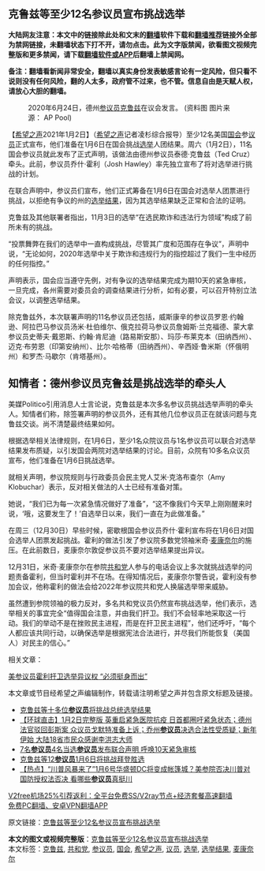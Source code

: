  <h2>克鲁兹等至少12名参议员宣布挑战选举</h2> <p class="notice"><b>大陆网友注意：本文中的链接除此处和文末的<a href="https://github.com/bannedbook/fanqiang" >翻墙</a>软件下载和<a href="https://github.com/killgcd/justmysocks/blob/master/README.md">翻墙推荐</a>链接外全部为禁网链接，未翻墙状态下打不开，请勿点击。此为文字版禁闻，欲看图文视频完整版和更多禁闻，请下载<a href="https://github.com/bannedbook/fanqiang">翻墙软件或APP</a>后翻墙上禁闻网。</p><p>备注：翻墙看新闻非常安全，翻墙以真实身份发表敏感言论有一定风险，但只看不说则没有任何风险，翻的人太多，政府管不过来，也不管。信息自由是天赋人权，请放心大胆的翻墙。</b></p>  <div class="entry"> <figure> <p><figcaption>2020年6月24日，德州<a href="https://www.bannedbook.org/bnews/tag/%e5%8f%82%e8%ae%ae%e5%91%98/" class="st_tag internal_tag" rel="tag" title="标签 参议员 下的日志">参议员</a><a href="https://www.bannedbook.org/bnews/tag/%e5%85%8b%e9%b2%81%e5%85%b9/" class="st_tag internal_tag" rel="tag" title="标签 克鲁兹 下的日志">克鲁兹</a>在议会发言。 (资料图 图片来源： AP Pool) </figcaption></figure> <p>【<span class='wp_keywordlink_affiliate'><a href="https://www.soundofhope.org" title="希望之声" target="_blank">希望之声</a></span>2021年1月2日】（<a href="https://www.bannedbook.org/bnews/tag/%e5%b8%8c%e6%9c%9b%e4%b9%8b%e5%a3%b0/" class="st_tag internal_tag" rel="tag" title="标签 希望之声 下的日志">希望之声</a>记者凌杉综合报导）至少12名美国<a href="https://www.bannedbook.org/bnews/tag/%e5%9b%bd%e4%bc%9a/" class="st_tag internal_tag" rel="tag" title="标签 国会 下的日志">国会</a>参<a href="https://www.bannedbook.org/bnews/tag/%e8%ae%ae%e5%91%98/" class="st_tag internal_tag" rel="tag" title="标签 议员 下的日志">议员</a>正式宣布，他们准备在1月6日在国会挑战<a href="https://www.bannedbook.org/bnews/tag/%e9%80%89%e4%b8%be/" class="st_tag internal_tag" rel="tag" title="标签 选举 下的日志">选举</a>人团结果。周六（1月2日），11名国会参议员就此发布了正式声明，该做法由德州参议员泰德·克鲁兹（Ted Cruz）牵头。此前，参议员乔什·霍利（Josh Hawley）率先独立宣布了将对选举进行挑战的计划。</p> <p>在联合声明中，参议员们宣布，他们正式筹备在1月6日在国会对选举人团票进行挑战，以拒绝有争议的州的<a href="https://www.bannedbook.org/bnews/tag/%E9%80%89%E4%B8%BE%E7%BB%93%E6%9E%9C/" class="st_tag internal_tag" rel="tag" title="标签 选举结果 下的日志">选举结果</a>，因为其选举结果缺乏正常和合法的证明。</p> <p>克鲁兹及其他联署者指出，11月3日的选举“在选民欺诈和违法行为领域”构成了前所未有的挑战。</p> <p>“投票舞弊在我们的选举中一直构成挑战，尽管其广度和范围存在争议”，声明中说，“无论如何，2020年选举中关于欺诈和违规行为的指控超过了我们一生中经历的任何指控。”</p>  <p>声明表示，国会应当遵守先例，对有争议的选举结果完成为期10天的紧急审核，一旦完成，各州需要对委员会的调查结果进行分析，如有必要，可以召开特别立法会议，以调整选举结果。</p> <p>除克鲁兹外，本次联署声明的11名参议员还包括，威斯康辛的参议员罗恩·约翰逊、阿拉巴马参议员汤米·杜伯维尔、俄克拉荷马参议员詹姆斯·兰克福德、蒙大拿参议员史蒂夫·戴恩斯、约翰·肯尼迪（路易斯安那）、玛莎·布莱克本（田纳西州）、迈克·布劳恩（印第安纳州）、比尔·哈格蒂（田纳西州）、辛西娅·鲁米斯（怀俄明州）和罗杰·马歇尔（肯塔基州）。</p> <h2>知情者：德州参议员克鲁兹是挑战选举的牵头人</h2> <p>美媒Politico引用消息人士言论说，克鲁兹是本次多名参议员挑战选举声明的牵头人。知情者们称，除签署声明的参议员外，还有其他几位参议员正在就该问题与克鲁兹交谈。尚不清楚最终结果如何。</p> <p>根据选举相关法律规则，在1月6日，至少1名众院议员与1名参议员可以联合对选举结果发布质疑，以引发国会两院对选举结果的讨论。目前，众院有10多名众议员宣布，他们准备在1月6日挑战选举。</p>  <p>就相关声明，参议院规则与行政委员会民主党人艾米·克洛布查尔（Amy Klobuchar）表示，反对相关做法的人士已经有准备对策。</p> <p>她说，“我们已为每一次紧急情况做好了准备”，“这不像我们今天早上刚刚醒来时说，‘哦，这要发生了！’自选举日以来，我们一直在为此做准备。”</p> <p>在周三（12月30日）早些时候，密歇根国会参议员乔什·霍利宣布将在1月6日对国会选举人团票发起挑战。霍利的做法引发了参议院多数党领袖米奇·<a href="https://www.bannedbook.org/bnews/tag/%E9%BA%A6%E5%BA%B7%E5%A5%88%E5%B0%94/" class="st_tag internal_tag" rel="tag" title="标签 麦康奈尔 下的日志">麦康奈尔</a>的施压。在此前数日，麦康奈尔敦促参议员不要对选举结果提出异议。</p> <p>12月31日，米奇·麦康奈尔在参院<a href="https://www.bannedbook.org/bnews/tag/%e5%85%b1%e5%92%8c%e5%85%9a/" class="st_tag internal_tag" rel="tag" title="标签 共和党 下的日志">共和党</a>人参与的电话会议上多次就挑战选举的问题责备霍利，但当时霍利并不在场。在得知情况后，麦康奈尔警告说，霍利没有参加会议，他称霍利的做法会给2022年参议院共和党人换届选举带来威胁。</p>  <p>虽然遭到参院领袖的极力反对，多名共和党议员仍然宣布挑战选举，他们表示，选举相关的事宜完全“值得国会注意，并由我们扞卫。我们不会轻率地采取这一行动。我们的举动不是在挫败民主进程，而是在扞卫民主进程”，他们还呼吁，“每个人都应该共同行动，以确保选举是根据宪法合法进行，并尽我们所能恢复（美国人）对民主的信心。”</p> <p>相关文章：</p> <p><a data-ctorig="https://www.soundofhope.org/post/459251" data-cturl="https://www.google.com/url?client=internal-element-cse&amp;cx=007749283119516952101:0iwnfnkwnek&amp;q=https://www.soundofhope.org/post/459251&amp;sa=U&amp;ved=2ahUKEwihu4HIkP7tAhW0IzQIHbpyBAIQFjAAegQIBhAC&amp;usg=AOvVaw20jDAbS6MCp-hLayono5hj" href="https://www.soundofhope.org/post/459251" target="_blank">美参议员霍利扞卫选举异议权 “必须挺身而出”</a></p> <p>本文章或节目经希望之声编辑制作，转载请注明希望之声并包含原文标题及链接。</p>  <ul class='op-related-articles' title='相关阅读'> <li><a href='https://www.bannedbook.org/bnews/worldnews/usa/20210103/1459946.html' target='_blank'>克鲁兹等十多位<b>参议员</b>将挑战总统选举结果</a></li> <li><a href='https://www.bannedbook.org/bnews/bannedvideo/20210103/1459937.html' target='_blank'>【环球直击】1月2日完整版  英重启紧急医院抗疫 日首都圈吁紧急状态；德州法官驳回彭斯案 众议员戈默特准备上诉；乔州<b>参议员</b>决选合法性受质疑；新年伊始 大陆18省市民众感谢李洪志大师</a></li> <li><a href='https://www.bannedbook.org/bnews/topimagenews/20210103/1459936.html' target='_blank'>7名<b>参议员</b>4名当选<b>参议员</b>发布联合声明 呼唤10天紧急审核</a></li> <li><a href='https://www.bannedbook.org/bnews/cbnews/20210103/1459935.html' target='_blank'>克鲁兹等12<b>参议员</b>1月6日将挑战拜登胜选</a></li> <li><a href='https://www.bannedbook.org/bnews/bannedvideo/20210103/1459919.html' target='_blank'>【热点】“川普风暴来了”1月6号华盛顿DC将变成帐篷城？美参院否决川普对国防授权法否决 看哪些<b>参议员</b>真挺川</a></li> </ul> <p class="texttj"> <a href="https://github.com/bannedbook/fanqiang/wiki/V2ray%E6%9C%BA%E5%9C%BA" target="_blank">V2free机场25%引荐返利：全平台免费SS/V2ray节点+经济套餐高速翻墙</a><br/> <a href="https://github.com/bannedbook/fanqiang/wiki/%E7%A6%81%E9%97%BB%E7%BD%91%E5%AE%89%E5%8D%93%E7%BF%BB%E5%A2%99%E6%96%B0%E9%97%BBAPP" target="_blank">免费PC翻墙、安卓VPN翻墙APP</a></p><p>原文链接：<a class="src_link"  href="https://www.soundofhope.org/post/459782" target="_blank">克鲁兹等至少12名参议员宣布挑战选举</a></p><a name='sharetosocial'></a>       <div><b>本文的图文或视频完整版</b>：<a href='https://www.bannedbook.org/bnews/comments/20210103/1459949.html'>克鲁兹等至少12名参议员宣布挑战选举</a></div>  </div><!--END ENTRY--> <div class="postfooter"> <div>本文标签：<a href="https://www.bannedbook.org/bnews/tag/%e5%85%8b%e9%b2%81%e5%85%b9/" rel="tag">克鲁兹</a>, <a href="https://www.bannedbook.org/bnews/tag/%e5%85%b1%e5%92%8c%e5%85%9a/" rel="tag">共和党</a>, <a href="https://www.bannedbook.org/bnews/tag/%e5%8f%82%e8%ae%ae%e5%91%98/" rel="tag">参议员</a>, <a href="https://www.bannedbook.org/bnews/tag/%e5%9b%bd%e4%bc%9a/" rel="tag">国会</a>, <a href="https://www.bannedbook.org/bnews/tag/%e5%b8%8c%e6%9c%9b%e4%b9%8b%e5%a3%b0/" rel="tag">希望之声</a>, <a href="https://www.bannedbook.org/bnews/tag/%e8%ae%ae%e5%91%98/" rel="tag">议员</a>, <a href="https://www.bannedbook.org/bnews/tag/%e9%80%89%e4%b8%be/" rel="tag">选举</a>, <a href="https://www.bannedbook.org/bnews/tag/%E9%80%89%E4%B8%BE%E7%BB%93%E6%9E%9C/" rel="tag">选举结果</a>, <a href="https://www.bannedbook.org/bnews/tag/%E9%BA%A6%E5%BA%B7%E5%A5%88%E5%B0%94/" rel="tag">麦康奈尔</a></div>  </div><!--END POSTFOOTER--> 
